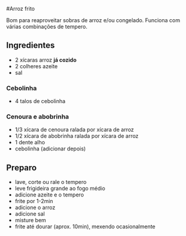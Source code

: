 #Arroz frito

Bom para reaproveitar sobras de arroz e/ou congelado.
Funciona com várias combinações de tempero.

## Ingredientes
- 2 xícaras arroz __já cozido__
- 2 colheres azeite
- sal

### Cebolinha
- 4 talos de cebolinha

### Cenoura e abobrinha
- 1/3 xícara de cenoura ralada por xícara de arroz
- 1/2 xícara de abobrinha ralada por xícara de arroz
- 1 dente alho
- cebolinha (adicionar depois)

## Preparo
- lave, corte ou rale o tempero
- leve frigideira grande ao fogo médio
- adicione azeite e o tempero
- frite por 1-2min
- adicione o arroz
- adicione sal
- misture bem
- frite até dourar (aprox. 10min), mexendo ocasionalmente

